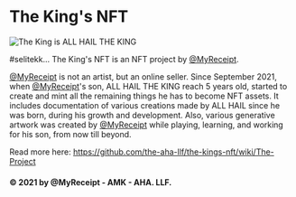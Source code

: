 # The King's NFT

![The King is ALL HAIL THE KING](https://user-images.githubusercontent.com/32818033/137902942-3f1daf84-6085-401d-9694-92562b82c885.jpg)

#selitekk... The King's NFT is an NFT project by [@MyReceipt](https://linktr.ee/myreceipt).

[@MyReceipt](https://linktr.ee/myreceipt) is not an artist, but an online seller. Since September 2021, when [@MyReceipt](https://linktr.ee/myreceipt)'s son, ALL HAIL THE KING reach 5 years old, started to create and mint all the remaining things he has to become NFT assets. It includes documentation of various creations made by ALL HAIL since he was born, during his growth and development. Also, various generative artwork was created by [@MyReceipt](https://linktr.ee/myreceipt) while playing, learning, and working for his son, from now till beyond.

Read more here:
https://github.com/the-aha-llf/the-kings-nft/wiki/The-Project

#### © 2021 by @MyReceipt - AMK - AHA. LLF.
